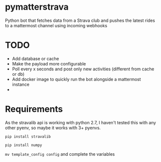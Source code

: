 # pymatterstrava
Python bot that fetches data from a Strava club and pushes the latest rides to a mattermost channel using incoming webhooks

# TODO

* Add database or cache 
* Make the payload more configurable
* Poll every x seconds and post only new activities (different from cache or db)
* Add docker image to quickly run the bot alongside a mattermost instance
* 
# Requirements

As the stravalib api is working with python 2.7, I haven't tested this with any other pyenv, so maybe it works with 3+ pyenvs.

`pip install stravalib`

`pip install numpy`

`mv template_config config` and complete the variables
